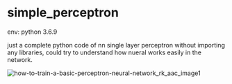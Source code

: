 # simple_perceptron

env: python 3.6.9

just a complete python code of nn single layer perceptron without importing any libraries, could try to understand how nueral works easily in the network.

![how-to-train-a-basic-perceptron-neural-network_rk_aac_image1](https://user-images.githubusercontent.com/41283107/153751566-d2504250-3e1c-4ba3-adaa-0b10a973f315.jpg)

